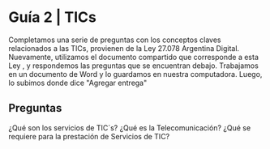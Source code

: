 # Guía 2 | TICs

Completamos una serie de preguntas con los conceptos claves relacionados a las TICs, provienen de la Ley 27.078 Argentina Digital.
Nuevamente, utilizamos el documento compartido que corresponde a esta Ley , y respondemos las preguntas que se encuentran debajo. Trabajamos en un documento de Word y lo guardamos en nuestra computadora. 
Luego, lo subimos donde dice "Agregar entrega" 

## Preguntas

¿Qué son los servicios de TIC´s?
¿Qué es la Telecomunicación?
¿Qué se requiere para la prestación de Servicios de TIC?

